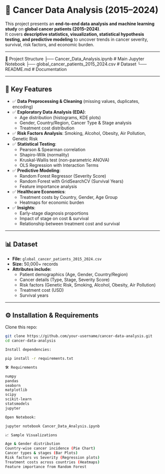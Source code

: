 # 🧬 Cancer Data Analysis (2015–2024)

This project presents an **end-to-end data analysis and machine learning study** on **global cancer patients (2015–2024)**.  
It covers **descriptive statistics, visualization, statistical hypothesis testing, and predictive modeling** to uncover trends in cancer severity, survival, risk factors, and economic burden.

---

📂 Project Structure
├── Cancer_Data_Analysis.ipynb   # Main Jupyter Notebook
├── global_cancer_patients_2015_2024.csv   # Dataset
└── README.md   # Documentation



---

## 🚀 Key Features
- ✅ **Data Preprocessing & Cleaning** (missing values, duplicates, encoding)  
- ✅ **Exploratory Data Analysis (EDA)**:  
  - Age distribution (histograms, KDE plots)  
  - Gender, Country/Region, Cancer Type & Stage analysis  
  - Treatment cost distribution  
- ✅ **Risk Factors Analysis**: Smoking, Alcohol, Obesity, Air Pollution, Genetic Risk  
- ✅ **Statistical Testing**:  
  - Pearson & Spearman correlation  
  - Shapiro-Wilk (normality)  
  - Kruskal-Wallis test (non-parametric ANOVA)  
  - OLS Regression with Interaction Terms  
- ✅ **Predictive Modeling**:  
  - Random Forest Regressor (Severity Score)  
  - Random Forest with GridSearchCV (Survival Years)  
  - Feature importance analysis  
- ✅ **Healthcare Economics**:  
  - Treatment costs by Country, Gender, Age Group  
  - Heatmaps for economic burden  
- ✅ **Insights**:  
  - Early-stage diagnosis proportions  
  - Impact of stage on cost & survival  
  - Relationship between treatment cost and survival  

---

## 📊 Dataset
- **File:** `global_cancer_patients_2015_2024.csv`  
- **Size:** 50,000+ records  
- **Attributes include:**  
  - Patient demographics (Age, Gender, Country/Region)  
  - Cancer details (Type, Stage, Severity Score)  
  - Risk factors (Genetic Risk, Smoking, Alcohol, Obesity, Air Pollution)  
  - Treatment cost (USD)  
  - Survival years  

---

## ⚙️ Installation & Requirements

Clone this repo:
```bash
git clone https://github.com/your-username/cancer-data-analysis.git
cd cancer-data-analysis

Install dependencies:

pip install -r requirements.txt

🛠 Requirements

numpy
pandas
seaborn
matplotlib
scipy
scikit-learn
statsmodels
jupyter

Open Notebook:

jupyter notebook Cancer_Data_Analysis.ipynb

📈 Sample Visualizations

Age & Gender distribution
Country-wise cancer incidence (Pie Chart)
Cancer types & stages (Bar Plots)
Risk factors vs Severity (Regression plots)
Treatment costs across countries (Heatmaps)
Feature importance from Random Forest
